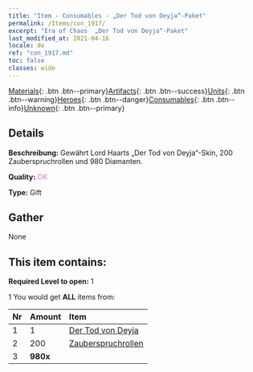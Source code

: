 ```yaml
---
title: "Item - Consumables - „Der Tod von Deyja“-Paket"
permalink: /Items/con_1917/
excerpt: "Era of Chaos  „Der Tod von Deyja“-Paket"
last_modified_at: 2021-04-16
locale: de
ref: "con_1917.md"
toc: false
classes: wide
---
```

 [Materials](/de/Items/){: .btn .btn--primary}[Artifacts](/de/Items/Artifacts/){: .btn .btn--success}[Units](/de/Items/Units/){: .btn .btn--warning}[Heroes](/de/Items/Heroes/){: .btn .btn--danger}[Consumables](/de/Items/Consumables/){: .btn .btn--info}[Unknown](/de/Items/Unknown/){: .btn .btn--primary}

## Details
 **Beschreibung:** Gewährt Lord Haarts „Der Tod von Deyja“-Skin, 200 Zauberspruchrollen und 980 Diamanten.

 **Quality:** <span style="color: #DA70D6">OK</span>

 **Type:** Gift

## Gather

  None

## This item contains:

 **Required Level to open:** 1

 1 You would get **ALL** items  from:

  | Nr | Amount |     Item    |
  |:---|:-------|:------------|
  | 1 | 1 | [Der Tod von Deyja](/de/Items/con_1050/) |  | 
  | 2 | 200 | [Zauberspruchrollen](/de/Items/con_694/) |  | 
  | 3 |  **980x** | <i class="fas fa-gem"/> |  | 
